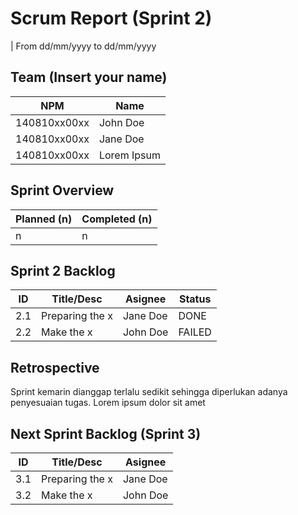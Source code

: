 # Scrum Report (Sprint 2)
| From dd/mm/yyyy to dd/mm/yyyy

## Team (Insert your name)
| NPM          | Name        |
| ------------ | ----------- |
| 140810xx00xx | John Doe    |
| 140810xx00xx | Jane Doe    |
| 140810xx00xx | Lorem Ipsum |

## Sprint Overview
| Planned (n) | Completed (n) |
| ----------- | ------------- |
| n           | n             |

## Sprint 2 Backlog

| ID  | Title/Desc      | Asignee  | Status |
| --- | --------------- | -------- | ------ |
| 2.1 | Preparing the x | Jane Doe | DONE   |
| 2.2 | Make the x      | John Doe | FAILED |

## Retrospective 

Sprint kemarin dianggap terlalu sedikit sehingga diperlukan adanya penyesuaian tugas. Lorem ipsum dolor sit amet

## Next Sprint Backlog (Sprint 3)
| ID  | Title/Desc      | Asignee  |
| --- | --------------- | -------- |
| 3.1 | Preparing the x | Jane Doe |
| 3.2 | Make the x      | John Doe |